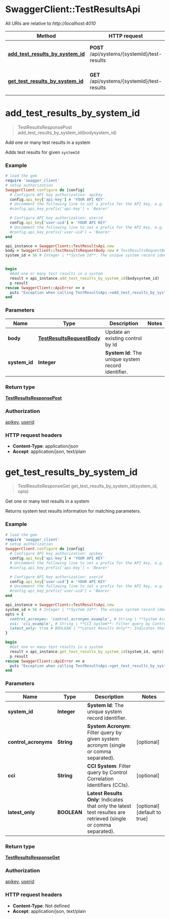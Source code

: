 # SwaggerClient::TestResultsApi

All URIs are relative to *http://localhost:4010*

Method | HTTP request | Description
------------- | ------------- | -------------
[**add_test_results_by_system_id**](TestResultsApi.md#add_test_results_by_system_id) | **POST** /api/systems/{systemId}/test-results | Add one or many test results in a system
[**get_test_results_by_system_id**](TestResultsApi.md#get_test_results_by_system_id) | **GET** /api/systems/{systemId}/test-results | Get one or many test results in a system

# **add_test_results_by_system_id**
> TestResultsResponsePost add_test_results_by_system_id(bodysystem_id)

Add one or many test results in a system

Adds test results for given `systemId`

### Example
```ruby
# load the gem
require 'swagger_client'
# setup authorization
SwaggerClient.configure do |config|
  # Configure API key authorization: apikey
  config.api_key['api-key'] = 'YOUR API KEY'
  # Uncomment the following line to set a prefix for the API key, e.g. 'Bearer' (defaults to nil)
  #config.api_key_prefix['api-key'] = 'Bearer'

  # Configure API key authorization: userid
  config.api_key['user-uid'] = 'YOUR API KEY'
  # Uncomment the following line to set a prefix for the API key, e.g. 'Bearer' (defaults to nil)
  #config.api_key_prefix['user-uid'] = 'Bearer'
end

api_instance = SwaggerClient::TestResultsApi.new
body = SwaggerClient::TestResultsRequestBody.new # TestResultsRequestBody | Update an existing control by Id
system_id = 56 # Integer | **System Id**: The unique system record identifier.


begin
  #Add one or many test results in a system
  result = api_instance.add_test_results_by_system_id(bodysystem_id)
  p result
rescue SwaggerClient::ApiError => e
  puts "Exception when calling TestResultsApi->add_test_results_by_system_id: #{e}"
end
```

### Parameters

Name | Type | Description  | Notes
------------- | ------------- | ------------- | -------------
 **body** | [**TestResultsRequestBody**](TestResultsRequestBody.md)| Update an existing control by Id | 
 **system_id** | **Integer**| **System Id**: The unique system record identifier. | 

### Return type

[**TestResultsResponsePost**](TestResultsResponsePost.md)

### Authorization

[apikey](../README.md#apikey), [userid](../README.md#userid)

### HTTP request headers

 - **Content-Type**: application/json
 - **Accept**: application/json, text/plain



# **get_test_results_by_system_id**
> TestResultsResponseGet get_test_results_by_system_id(system_id, opts)

Get one or many test results in a system

Returns system test results information for matching parameters.<br>

### Example
```ruby
# load the gem
require 'swagger_client'
# setup authorization
SwaggerClient.configure do |config|
  # Configure API key authorization: apikey
  config.api_key['api-key'] = 'YOUR API KEY'
  # Uncomment the following line to set a prefix for the API key, e.g. 'Bearer' (defaults to nil)
  #config.api_key_prefix['api-key'] = 'Bearer'

  # Configure API key authorization: userid
  config.api_key['user-uid'] = 'YOUR API KEY'
  # Uncomment the following line to set a prefix for the API key, e.g. 'Bearer' (defaults to nil)
  #config.api_key_prefix['user-uid'] = 'Bearer'
end

api_instance = SwaggerClient::TestResultsApi.new
system_id = 56 # Integer | **System Id**: The unique system record identifier.
opts = { 
  control_acronyms: 'control_acronyms_example', # String | **System Acronym**: Filter query by given system acronym (single or comma separated).
  cci: 'cci_example', # String | **CCI System**: Filter query by Control Correlation Identifiers (CCIs).
  latest_only: true # BOOLEAN | **Latest Results Only**: Indicates that only the latest test resultes are retrieved (single or comma separated).
}

begin
  #Get one or many test results in a system
  result = api_instance.get_test_results_by_system_id(system_id, opts)
  p result
rescue SwaggerClient::ApiError => e
  puts "Exception when calling TestResultsApi->get_test_results_by_system_id: #{e}"
end
```

### Parameters

Name | Type | Description  | Notes
------------- | ------------- | ------------- | -------------
 **system_id** | **Integer**| **System Id**: The unique system record identifier. | 
 **control_acronyms** | **String**| **System Acronym**: Filter query by given system acronym (single or comma separated). | [optional] 
 **cci** | **String**| **CCI System**: Filter query by Control Correlation Identifiers (CCIs). | [optional] 
 **latest_only** | **BOOLEAN**| **Latest Results Only**: Indicates that only the latest test resultes are retrieved (single or comma separated). | [optional] [default to true]

### Return type

[**TestResultsResponseGet**](TestResultsResponseGet.md)

### Authorization

[apikey](../README.md#apikey), [userid](../README.md#userid)

### HTTP request headers

 - **Content-Type**: Not defined
 - **Accept**: application/json, text/plain



